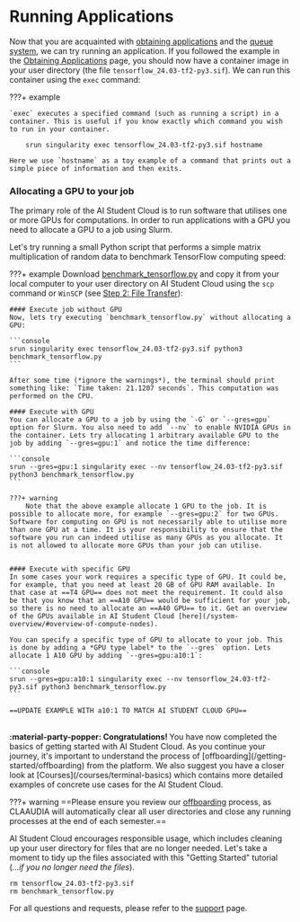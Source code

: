 # Running Applications
Now that you are acquainted with [obtaining applications](/getting-started/obtaining-applications) and the [queue system](/getting-started/queue-basics), we can try running an application. If you followed the example in the [Obtaining Applications](/getting-started/obtaining-applications) page, you should now have a container image in your user directory (the file `tensorflow_24.03-tf2-py3.sif`). We can run this container using the `exec` command:

???+ example

    `exec` executes a specified command (such as running a script) in a container. This is useful if you know exactly which command you wish to run in your container.

        srun singularity exec tensorflow_24.03-tf2-py3.sif hostname
	
	Here we use `hostname` as a toy example of a command that prints out a simple piece of information and then exits.

### Allocating a GPU to your job

The primary role of the AI Student Cloud is to run software that utilises one or more GPUs for computations. In order to run applications with a GPU you need to allocate a GPU to a job using Slurm. 

Let's try running a small Python script that performs a simple matrix multiplication of random data to benchmark TensorFlow computing speed:

???+ example
    Download <a href="/assets/scripts/benchmark_tensorflow.py" download="benchmark_tensorflow.py">benchmark_tensorflow.py</a> and copy it from your local computer to your user directory on AI Student Cloud using the `scp` command or `WinSCP` (see [Step 2: File Transfer](/getting-started/file-transfer)):

    #### Execute job without GPU
    Now, lets try executing `benchmark_tensorflow.py` without allocating a GPU:

    ```console
    srun singularity exec tensorflow_24.03-tf2-py3.sif python3 benchmark_tensorflow.py
    ```

    After some time (*ignore the warnings*), the terminal should print something like: `Time taken: 21.1207 seconds`. This computation was performed on the CPU.

    #### Execute with GPU
    You can allocate a GPU to a job by using the `-G` or `--gres=gpu` option for Slurm. You also need to add `--nv` to enable NVIDIA GPUs in the container. Lets try allocating 1 arbitrary available GPU to the job by adding `--gres=gpu:1` and notice the time difference:

    ```console
    srun --gres=gpu:1 singularity exec --nv tensorflow_24.03-tf2-py3.sif python3 benchmark_tensorflow.py
    ```

    ???+ warning
        Note that the above example allocate 1 GPU to the job. It is possible to allocate more, for example `--gres=gpu:2` for two GPUs. Software for computing on GPU is not necessarily able to utilise more than one GPU at a time. It is your responsibility to ensure that the software you run can indeed utilise as many GPUs as you allocate. It is not allowed to allocate more GPUs than your job can utilise.


    #### Execute with specific GPU
    In some cases your work requires a specific type of GPU. It could be, for example, that you need at least 20 GB of GPU RAM available. In that case at ==T4 GPU== does not meet the requirement. It could also be that you know that an ==A10 GPU== would be sufficient for your job, so there is no need to allocate an ==A40 GPU== to it. Get an overview of the GPUs available in AI Student Cloud [here](/system-overview/#overview-of-compute-nodes).

    You can specify a specific type of GPU to allocate to your job. This is done by adding a *GPU type label* to the `--gres` option. Lets allocate 1 A10 GPU by adding `--gres=gpu:a10:1`:

    ```console
    srun --gres=gpu:a10:1 singularity exec --nv tensorflow_24.03-tf2-py3.sif python3 benchmark_tensorflow.py
    ```

    ==UPDATE EXAMPLE WITH a10:1 TO MATCH AI STUDENT CLOUD GPU==
    
<br>
<span style="color: var(--md-primary-fg-color); font-weight: 700;">:material-party-popper: Congratulations! </span>You have now completed the basics of getting started with AI Student Cloud. As you continue your journey, it's important to understand the process of [offboarding](/getting-started/offboarding) from the platform. We also suggest you have a closer look at [Courses](/courses/terminal-basics) which contains more detailed examples of concrete use cases for the AI Student Cloud.

???+ warning
    ==Please ensure you review our [offboarding](/getting-started/offboarding) process, as CLAAUDIA will automatically clear all user directories and close any running processes at the end of each semester.==

AI Student Cloud encourages responsible usage, which includes cleaning up your user directory for files that are no longer needed. Let's take a moment to tidy up the files associated with this "Getting Started" tutorial (*...if you no longer need the files*).

```console
rm tensorflow_24.03-tf2-py3.sif
rm benchmark_tensorflow.py
```

For all questions and requests, please refer to the [support](/support) page.